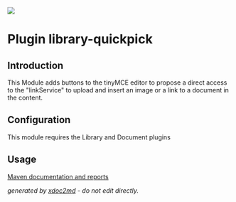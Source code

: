 ![](http://dev.lutece.paris.fr/jenkins/buildStatus/icon?job=module-library-quickpick-deploy)
# Plugin library-quickpick

## Introduction

This Module adds buttons to the tinyMCE editor to propose a direct access to the "linkService" to upload and insert an image or a link to a document in the content.

## Configuration

This module requires the Library and Document plugins

## Usage




[Maven documentation and reports](http://dev.lutece.paris.fr/plugins/module-library-quickpick/)



 *generated by [xdoc2md](https://github.com/lutece-platform/tools-maven-xdoc2md-plugin) - do not edit directly.*